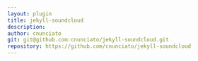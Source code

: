 ```yaml
---
layout: plugin
title: jekyll-soundcloud
description: 
author: cnunciato
git: git@github.com:cnunciato/jekyll-soundcloud.git
repository: https://github.com/cnunciato/jekyll-soundcloud
---
```

